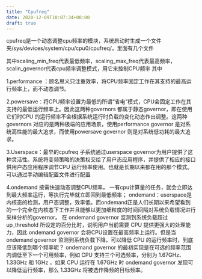 ```yaml
---
title: "Cpufreq"
date: 2020-12-09T10:07:34+08:00
draft: true
---
```


cpufreq是一个动态调整cpu频率的模块，系统启动时生成一个文件夹/sys/devices/system/cpu/cpu0/cpufreq/，里面有几个文件

其中scaling_min_freq代表最低频率，scaling_max_freq代表最高频率，scalin_governor代表cpu频率调整模式，用它来控制CPU频率
其中 

1.performance ：顾名思义只注重效率，将CPU频率固定工作在其支持的最高运行频率上，而不动态调节。

2.powersave：将CPU频率设置为最低的所谓“省电”模式，CPU会固定工作在其支持的最低运行频率上。因此这两种governors 都属于静态governor，即在使用它们时CPU 的运行频率不会根据系统运行时负载的变化动态作出调整。这两种governors 对应的是两种极端的应用场景，使用performance governor 是对系统高性能的最大追求，而使用powersave governor 则是对系统低功耗的最大追求。

3.Userspace：最早的cpufreq 子系统通过userspace governor为用户提供了这种灵活性。系统将变频策略的决策权交给了用户态应用程序，并提供了相应的接口供用户态应用程序调节CPU 运行频率使用。也就是长期以来都在用的那个模式。可以通过手动编辑配置文件进行配置

4.ondemand 按需快速动态调整CPU频率， 一有cpu计算量的任务，就会立即达到最大频率运行，等执行完毕就立即回到最低频率；
ondemand：userspace是内核态的检测，用户态调整，效率低。而ondemand正是人们长期以来希望看到的一个完全在内核态下工作并且能够以更加细粒度的时间间隔对系统负载情况进行采样分析的governor。 在 ondemand governor 监测到系统负载超过 up_threshold 所设定的百分比时，说明用户当前需要 CPU 提供更强大的处理能力，因此 ondemand governor 会将CPU设置在最高频率上运行。但是当 ondemand governor 监测到系统负载下降，可以降低 CPU 的运行频率时，到底应该降低到哪个频率呢？ ondemand governor 的最初实现是在可选的频率范围内调低至下一个可用频率，例如 CPU 支持三个可选频率，分别为 1.67GHz、 1.33GHz 和 1GHz ，如果 CPU 运行在 1.67GHz 时 ondemand governor 发现可以降低运行频率，那么 1.33GHz 将被选作降频的目标频率。